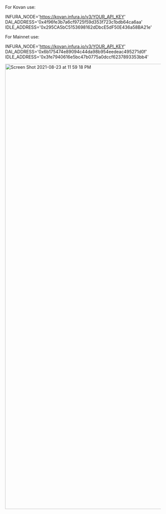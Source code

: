 For Kovan use:

INFURA_NODE='https://kovan.infura.io/v3/YOUR_API_KEY'
DAI_ADDRESS='0x4f96fe3b7a6cf9725f59d353f723c1bdb64ca6aa'
IDLE_ADDRESS='0x295CA5bC5153698162dDbcE5dF50E436a58BA21e'

For Mainnet use:

INFURA_NODE='https://kovan.infura.io/v3/YOUR_API_KEY'
DAI_ADDRESS='0x6b175474e89094c44da98b954eedeac495271d0f'
IDLE_ADDRESS='0x3fe7940616e5bc47b0775a0dccf6237893353bb4'


<img width="1440" alt="Screen Shot 2021-08-23 at 11 59 18 PM" src="https://user-images.githubusercontent.com/12836187/130571836-59d46683-7d17-48fd-b57a-097da3d82d64.png">
